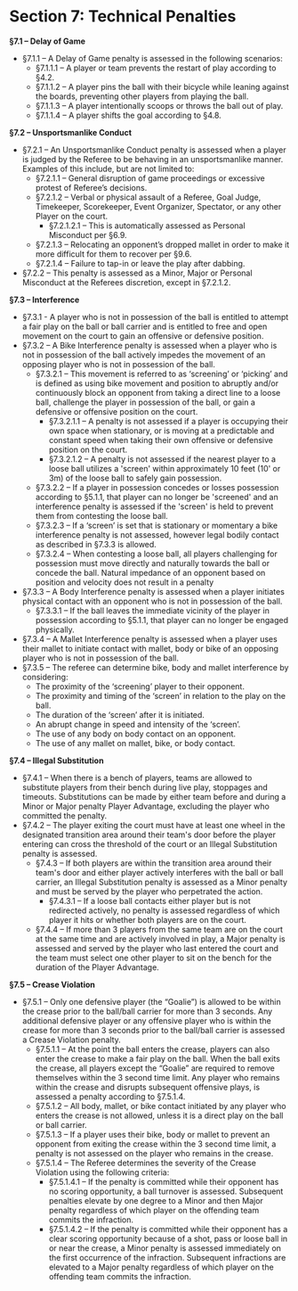 # Section 7: Technical Penalties

**§7.1 – Delay of Game**

* §7.1.1 – A Delay of Game penalty is assessed in the following scenarios:
  * §7.1.1.1 – A player or team prevents the restart of play according to §4.2.
  * §7.1.1.2 – A player pins the ball with their bicycle while leaning against the boards, preventing other players from playing the ball.
  * §7.1.1.3 – A player intentionally scoops or throws the ball out of play.
  * §7.1.1.4 – A player shifts the goal according to §4.8.

**§7.2 – Unsportsmanlike Conduct**

* §7.2.1 – An Unsportsmanlike Conduct penalty is assessed when a player is judged by the Referee to be behaving in an unsportsmanlike manner. Examples of this include, but are not limited to:
  * §7.2.1.1 – General disruption of game proceedings or excessive protest of Referee’s decisions.
  * §7.2.1.2 – Verbal or physical assault of a Referee, Goal Judge, Timekeeper, Scorekeeper, Event Organizer, Spectator, or any other Player on the court. 
    * §7.2.1.2.1 – This is automatically assessed as Personal Misconduct per §6.9.
  * §7.2.1.3 – Relocating an opponent’s dropped mallet in order to make it more difficult for them to recover per §9.6.
  * §7.2.1.4 – Failure to tap-in or leave the play after dabbing.
* §7.2.2 – This penalty is assessed as a Minor, Major or Personal Misconduct at the Referees discretion, except in §7.2.1.2.

**§7.3 – Interference**

* §7.3.1 - A player who is not in possession of the ball is entitled to attempt a fair play on the ball or ball carrier and is entitled to free and open movement on the court to gain an offensive or defensive position.
* §7.3.2 – A Bike Interference penalty is assessed when a player who is not in possession of the ball actively impedes the movement of an opposing player who is not in possession of the ball.
  * §7.3.2.1 – This movement is referred to as ‘screening’ or ‘picking’ and is defined as using bike movement and position to abruptly and/or continuously block an opponent from taking a direct line to a loose ball, challenge the player in possession of the ball, or gain a defensive or offensive position on the court.
    * §7.3.2.1.1 – A penalty is not assessed if a player is occupying their own space when stationary, or is moving at a predictable and constant speed when taking their own offensive or defensive position on the court.
    * §7.3.2.1.2 – A penalty is not assessed if the nearest player to a loose ball utilizes a 'screen' within approximately 10 feet \(10' or 3m\) of the loose ball to safely gain possession. 
  * §7.3.2.2 – If a player in possession concedes or losses possession according to §5.1.1, that player can no longer be 'screened' and an interference penalty is assessed if the 'screen' is held to prevent them from contesting the loose ball.
  * §7.3.2.3 – If a ‘screen’ is set that is stationary or momentary a bike interference penalty is not assessed, however legal bodily contact as described in §7.3.3 is allowed.
  * §7.3.2.4 – When contesting a loose ball, all players challenging for possession must move directly and naturally towards the ball or concede the ball. Natural impedance of an opponent based on position and velocity does not result in a penalty
* §7.3.3 – A Body Interference penalty is assessed when a player initiates physical contact with an opponent who is not in possession of the ball.
  * §7.3.3.1 – If the ball leaves the immediate vicinity of the player in possession according to §5.1.1, that player can no longer be engaged physically.
* §7.3.4 – A Mallet Interference penalty is assessed when a player uses their mallet to initiate contact with mallet, body or bike of an opposing player who is not in possession of the ball.
* §7.3.5 – The referee can determine bike, body and mallet interference by considering:
  * The proximity of the ‘screening’ player to their opponent.
  * The proximity and timing of the ‘screen’ in relation to the play on the ball.
  * The duration of the ‘screen’ after it is initiated.
  * An abrupt change in speed and intensity of the ‘screen’.
  * The use of any body on body contact on an opponent.
  * The use of any mallet on mallet, bike, or body contact.

**§7.4 – Illegal Substitution**

* §7.4.1 – When there is a bench of players, teams are allowed to substitute players from their bench during live play, stoppages and timeouts. Substitutions can be made by either team before and during a Minor or Major penalty Player Advantage, excluding the player who committed the penalty.
* §7.4.2 – The player exiting the court must have at least one wheel in the designated transition area around their team's door before the player entering can cross the threshold of the court or an Illegal Substitution penalty is assessed.
  * §7.4.3 – If both players are within the transition area around their team's door and either player actively interferes with the ball or ball carrier, an Illegal Substitution penalty is assessed as a Minor penalty and must be served by the player who perpetrated the action.  
    * §7.4.3.1 – If a loose ball contacts either player but is not redirected actively, no penalty is assessed regardless of which player it hits or whether both players are on the court. 
  * §7.4.4 – If more than 3 players from the same team are on the court at the same time and are actively involved in play, a Major penalty is assessed and served by the player who last entered the court and the team must select one other player to sit on the bench for the duration of the Player Advantage.

**§7.5 – Crease Violation**

* §7.5.1 – Only one defensive player \(the “Goalie”\) is allowed to be within the crease prior to the ball/ball carrier for more than 3 seconds. Any additional defensive player or any offensive player who is within the crease for more than 3 seconds prior to the ball/ball carrier is assessed a Crease Violation penalty.
  * §7.5.1.1 – At the point the ball enters the crease, players can also enter the crease to make a fair play on the ball. When the ball exits the crease, all players except the “Goalie” are required to remove themselves within the 3 second time limit. Any player who remains within the crease and disrupts subsequent offensive plays, is assessed a penalty according to §7.5.1.4.
  * §7.5.1.2 – All body, mallet, or bike contact initiated by any player who enters the crease is not allowed, unless it is a direct play on the ball or ball carrier.
  * §7.5.1.3 – If a player uses their bike, body or mallet to prevent an opponent from exiting the crease within the 3 second time limit, a penalty is not assessed on the player who remains in the crease.
  * §7.5.1.4 – The Referee determines the severity of the Crease Violation using the following criteria:
    * §7.5.1.4.1 – If the penalty is committed while their opponent has no scoring opportunity, a ball turnover is assessed. Subsequent penalties elevate by one degree to a Minor and then Major penalty regardless of which player on the offending team commits the infraction.
    * §7.5.1.4.2 – If the penalty is committed while their opponent has a clear scoring opportunity because of a shot, pass or loose ball in or near the crease, a Minor penalty is assessed immediately on the first occurrence of the infraction. Subsequent infractions are elevated to a Major penalty regardless of which player on the offending team commits the infraction.

